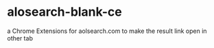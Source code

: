 # alosearch-blank-ce
a Chrome Extensions for aolsearch.com to make the result link open in other tab
